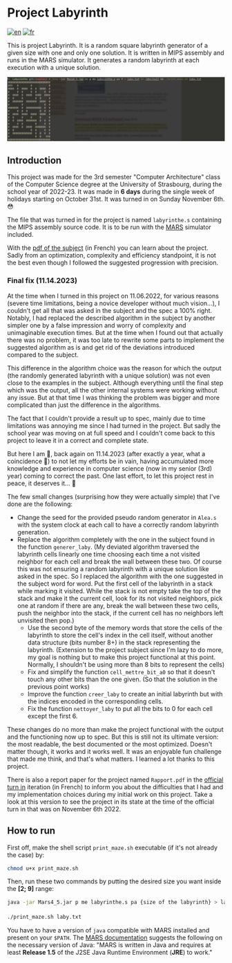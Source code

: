 # Project Labyrinth

[![en](https://img.shields.io/badge/lang-en-red.svg)](README.md)
[![fr](https://img.shields.io/badge/lang-fr-yellow.svg)](README.fr.md)

This is project Labyrinth. It is a random square labyrinth generator of a given size with one and only one solution. It is written in MIPS assembly and runs in the MARS simulator. It generates a random labyrinth at each execution with a unique solution.

![Output of a random labyrinth in the terminal](showcase.png)

## Introduction

This project was made for the 3rd semester "Computer Architecture" class of the Computer Science degree at the University of Strasbourg, during the school year of 2022-23. It was made in **6 days** during the single week of holidays starting on October 31st. It was turned in on Sunday November 6th. 😳

The file that was turned in for the project is named `labyrinthe.s` containing the MIPS assembly source code. It is to be run with the [MARS](http://courses.missouristate.edu/KenVollmar/MARS/) simulator included.

With the [pdf of the subject](https://github.com/GreengagePlum/Labyrinthe/blob/master/ProjetArchi.pdf) (in French) you can learn about the project. Sadly from an optimization, complexity and efficiency standpoint, it is not the best even though I followed the suggested progression with precision.

### Final fix (11.14.2023)

At the time when I turned in this project on 11.06.2022, for various reasons (severe time limitations, being a novice developer without much vision...), I couldn't get all that was asked in the subject and the spec a 100% right. Notably, I had replaced the described algorithm in the subject by another simpler one by a false impression and worry of complexity and unimaginable execution times. But at the time when I found out that actually there was no problem, it was too late to rewrite some parts to implement the suggested algorithm as is and get rid of the deviations introduced compared to the subject.

This difference in the algorithm choice was the reason for which the output (the randomly generated labyrinth with a unique solution) was not even close to the examples in the subject. Although everything until the final step which was the output, all the other internal systems were working without any issue. But at that time I was thinking the problem was bigger and more complicated than just the difference in the algorithms.

The fact that I couldn't provide a result up to spec, mainly due to time limitations was annoying me since I had turned in the project. But sadly the school year was moving on at full speed and I couldn't come back to this project to leave it in a correct and complete state.

But here I am 💪, back again on 11.14.2023 (after exactly a year, what a coincidence 🤔) to not let my efforts be in vain, having accumulated more knowledge and experience in computer science (now in my senior (3rd) year) coming to correct the past. One last effort, to let this project rest in peace, it deserves it... 🫡

The few small changes (surprising how they were actually simple) that I've done are the following:

* Change the seed for the provided pseudo random generator in `Alea.s` with the system clock at each call to have a correctly random labyrinth generation.
* Replace the algorithm completely with the one in the subject found in the function `generer_laby`. (My deviated algorithm traversed the labyrinth cells linearly one time choosing each time a not visited neighbor for each cell and break the wall between these two. Of course this was not ensuring a random labyrinth with a unique solution like asked in the spec. So I replaced the algorithm with the one suggested in the subject word for word. Put the first cell of the labyrinth in a stack while marking it visited. While the stack is not empty take the top of the stack and make it the current cell, look for its not visited neighbors, pick one at random if there are any, break the wall between these two cells, push the neighbor into the stack, if the current cell has no neighbors left unvisited then pop.)
  * Use the second byte of the memory words that store the cells of the labyrinth to store the cell's index in the cell itself, without another data structure (bits number 8+) in the stack representing the labyrinth. (Extension to the project subject since I'm lazy to do more, my goal is nothing but to make this project functional at this point. Normally, I shouldn't be using more than 8 bits to represent the cells)
  * Fix and simplify the function `cell_mettre_bit_a0` so that it doesn't touch any other bits than the one given. (So that the solution in the previous point works)
  * Improve the function `creer_laby` to create an initial labyrinth but with the indices encoded in the corresponding cells.
  * Fix the function `nettoyer_laby` to put all the bits to 0 for each cell except the first 6.

These changes do no more than make the project functional with the output and the functioning now up to spec. But this is still not its ultimate version: the most readable, the best documented or the most optimized. Doesn't matter though, it works and it works well. It was an enjoyable fun challenge that made me think, and that's what matters. I learned a lot thanks to this project.

There is also a report paper for the project named `Rapport.pdf` in the [official turn in](https://github.com/GreengagePlum/Labyrinthe/tree/Rendu_Final) iteration (in French) to inform you about the difficulties that I had and my implementation choices during my initial work on this project. Take a look at this version to see the project in its state at the time of the official turn in that was on November 6th 2022.

## How to run

First off, make the shell script `print_maze.sh` executable (if it's not already the case) by:

```bash
chmod u+x print_maze.sh
```

Then, run these two commands by putting the desired size you want inside the **[2; 9]** range:

```bash
java -jar Mars4_5.jar p me labyrinthe.s pa {size of the labyrinth} > laby.txt

./print_maze.sh laby.txt
```

You have to have a version of `java` compatible with MARS installed and present on your `$PATH`. The [MARS documentation](http://courses.missouristate.edu/KenVollmar/MARS/Help/MarsHelpIntro.html) suggests the following on the necessary version of Java: "MARS is written in Java and requires at least **Release 1.5** of the J2SE Java Runtime Environment (**JRE**) to work."

